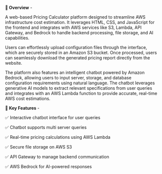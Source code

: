 **📝 Overview** - 

A web-based Pricing Calculator platform designed to streamline AWS infrastructure cost estimation. It leverages HTML, CSS, and JavaScript for the frontend and integrates with AWS services like S3, Lambda, API Gateway, and Bedrock to handle backend processing, file storage, and AI capabilities. 

Users can effortlessly upload configuration files through the interface, which are securely stored in an Amazon S3 bucket. Once processed, users can seamlessly download the generated pricing report directly from the website.

The platform also features an intelligent chatbot powered by Amazon Bedrock, allowing users to input server, storage, and database configuration requirements using natural language. The chatbot leverages generative AI models to extract relevant specifications from user queries and integrates with an AWS Lambda function to provide accurate, real-time AWS cost estimations.


**🎯 Key Features** -

✅ Interactive chatbot interface for user queries

✅ Chatbot supports multi server queries

✅ Real-time pricing calculations using AWS Lambda

✅ Secure file storage on AWS S3

✅ API Gateway to manage backend communication

✅ AWS Bedrock for AI-powered responses
